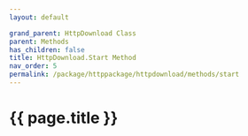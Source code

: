 ```yaml
---
layout: default

grand_parent: HttpDownload Class
parent: Methods
has_children: false
title: HttpDownload.Start Method
nav_order: 5
permalink: /package/httppackage/httpdownload/methods/start
---
```

# {{ page.title }}